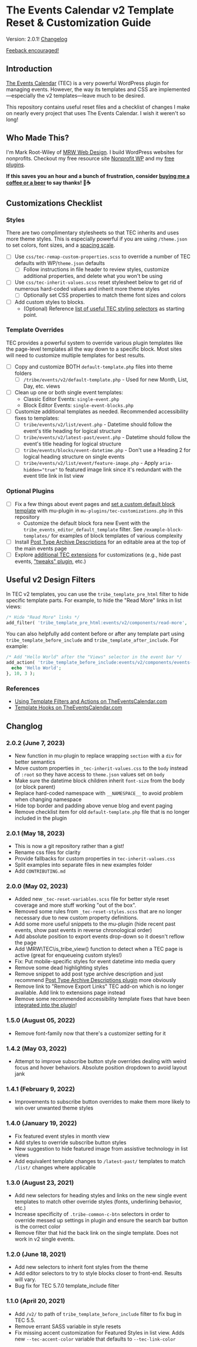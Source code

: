# The Events Calendar v2 Template Reset & Customization Guide

Version: 2.0.1!
[Changelog](#changlog)

[Feeback encouraged!](https://mrwweb.com/contact/)

## Introduction

[The Events Calendar](https://theeventscalendar.com) (TEC) is a very powerful WordPress plugin for managing events. However, the way its templates and CSS are implemented—especially the v2 templates—leave much to be desired.

This repository contains useful reset files and a checklist of changes I make on nearly every project that uses The Events Calendar. I wish it weren't so long!

## Who Made This?

I'm Mark Root-Wiley of [MRW Web Design](https://MRWweb.com). I build WordPress websites for nonprofits. Checkout my free resource site [Nonprofit WP](https://nonprofitwp.org) and my [free plugins](https://profiles.wordpress.org/mrwweb/#content-plugins).

**If this saves you an hour and a bunch of frustration, consider [buying me a coffee or a beer](https://www.paypal.com/paypalme/rootwiley) to say thanks! 🍻☕**

## Customizations Checklist

### Styles

There are two complimentary stylesheets so that TEC inherits and uses more theme styles. This is especially powerful if you are using `/theme.json` to set colors, font sizes, and a [spacing scale](https://developer.wordpress.org/news/2023/03/everything-you-need-to-know-about-spacing-in-block-themes/).

- [ ] Use `css/tec-remap-custom-properties.scss` to override a number of TEC defaults with WP/`theme.json` defaults
  - [ ] Follow instructions in file header to review styles, customize additional properties, and delete what you won't be using
- [ ] Use `css/tec-inherit-values.scss` reset stylesheet below to get rid of numerous hard-coded values and inherit more theme styles
  - [ ] Optionally set CSS properties to match theme font sizes and colors
- [ ] Add custom styles to blocks.
  - (Optional) Reference [list of useful TEC styling selectors](<https://github.com/mrwweb/wordpress-block-editor-theme-support-starter/blob/master/third-party-blocks/the-events-calendar-front-end-blocks.css>) as starting point.

### Template Overrides

TEC provides a powerful system to override various plugin templates like the page-level templates all the way down to a specific block. Most sites will need to customize multiple templates for best results.

- [ ] Copy and customize BOTH `default-template.php` files into theme folders
  - [ ] `/tribe/events/v2/default-template.php` - Used for new Month, List, Day, etc. views
- [ ] Clean up one or both single event templates:
  - Classic Editor Events: `single-event.php`
  - Block Editor Events: `single-event-blocks.php`
- [ ] Customize additional templates as needed. Recommended accessibility fixes to templates:
  - [ ] `tribe/events/v2/list/event.php` - Datetime should follow the event's title heading for logical structure
  - [ ] `tribe/events/v2/latest-past/event.php` - Datetime should follow the event's title heading for logical structure
  - [ ] `tribe/events/blocks/event-datetime.php` - Don't use a Heading 2 for logical heading structure on single events
  - [ ] `tribe/events/v2/list/event/feature-image.php` - Apply `aria-hidden="true"` to featured image link since it's redundant with the event title link in list view

### Optional Plugins

- [ ] Fix a few things about event pages and [set a custom default block template](https://support.theeventscalendar.com/807454-Change-the-Default-Event-Template-in-Block-Editor) with mu-plugin in `mu-plugins/tec-customizations.php` in this repository
  - Customize the default block fora new Event with the `tribe_events_editor_default_template` filter. See `/example-block-templates/` for examples of block templates of various complexity
- [ ] Install [Post Type Archive Descriptions](https://wordpress.org/plugins/post-type-archive-descriptions/) for an editable area at the top of the main events page
- [ ] Explore [additional TEC extensions](https://theeventscalendar.com/?s=&submit=&match%5Btribe_ecp_product_links%5D%5B%5D=the-events-calendar&post_type%5B%5D=tribe-extensions) for customizations (e.g., hide past events, ["tweaks" plugin](https://theeventscalendar.com/extensions/the-events-calendar-tweaks/), etc.)

## Useful v2 Design Filters

In TEC v2 templates, you can use the `tribe_template_pre_html` filter to hide specific template parts. For example, to hide the "Read More" links in list views:

```php
/* Hide "Read More" links */
add_filter( 'tribe_template_pre_html:events/v2/components/read-more', '__return_false' );
```

You can also helpfully add content before or after any template part using `tribe_template_before_include` and `tribe_template_after_include`. For example:

```php
/* Add "Hello World" after the "Views" selector in the event bar */
add_action( 'tribe_template_before_include:events/v2/components/events-bar/views', function( $file, $name, $template ) {
  echo 'Hello World';
}, 10, 3 );
```

### References

- [Using Template Filters and Actions on TheEventsCalendar.com](https://theeventscalendar.com/knowledgebase/k/using-template-filters-and-actions/)
- [Template Hooks on TheEventsCalendar.com](https://theeventscalendar.com/knowledgebase/k/template-hooks/)

## Changlog

### 2.0.2 (June 7, 2023)

- New function in mu-plugin to replace wrapping `section` with a `div` for better semantics
- Move custom properties in `_tec-inherit-values.css` to the `body` instead of `:root` so they have access to `theme.json` values set on `body`
- Make sure the datetime block children inherit `font-size` from the body (or block parent)
- Replace hard-coded namespace with `__NAMESPACE__` to avoid problem when changing namespace
- Hide top border and padding above venue blog and event paging
- Remove checklist item for old `default-template.php` file that is no longer included in the plugin

### 2.0.1 (May 18, 2023)

- This is now a git repository rather than a gist!
- Rename css files for clarity
- Provide fallbacks for custom properties in `tec-inherit-values.css`
- Split examples into separate files in new examples folder
- Add `CONTRIBUTING.md`

### 2.0.0 (May 02, 2023)

- Added new `_tec-reset-variables.scss` file for better style reset coverage and more stuff working "out of the box".
- Removed some rules from `_tec-reset-styles.scss` that are no longer necessary due to new custom property definitions.
- Add some more useful snippets to the mu-plugin (hide recent past events, show past events in reverse chronological order)
- Add absolute position to export events drop-down so it doesn't reflow the page
- Add \MRW\TEC\is_tribe_view() function to detect when a TEC page is active (great for enqueueing custom styles!)
- Fix: Put mobile-specific styles for event datetime into media query
- Remove some dead highlighting styles
- Remove snippet to add post type archive description and just recommend [Post Type Archive Descriptions plugin](https://wordpress.org/plugins/post-type-archive-descriptions/) more obviously
- Remove link to "Remove Export Links" TEC add-on which is no longer available. Add link to extensions page instead
- Remove some recommended accessibility template fixes that have been [integrated into the plugin](https://github.com/the-events-calendar/the-events-calendar/pull/3762)!

### 1.5.0 (August 05, 2022)

- Remove font-family now that there's a customizer setting for it

### 1.4.2 (May 03, 2022)

- Attempt to improve subscribe button style overrides dealing with weird focus and hover behaviors. Absolute position dropdown to avoid layout jank

### 1.4.1 (February 9, 2022)

- Improvements to subscribe button overrides to make them more likely to win over unwanted theme styles

### 1.4.0 (January 19, 2022)

- Fix featured event styles in month view
- Add styles to override subscribe button styles
- New suggestion to hide featured image from assistive technology in list views
- Add equivalent template changes to `/latest-past/` templates to match `/list/` changes where applicable

### 1.3.0 (August 23, 2021)

- Add new selectors for heading styles and links on the new single event templates to match other override styles (fonts, underlining behavior, etc.)
- Increase specificity of `.tribe-common-c-btn` selectors in order to override messed up settings in plugin and ensure the search bar button is the correct color
- Remove filter that hid the back link on the single template. Does not work in v2 single events.

### 1.2.0 (June 18, 2021)

- Add new selectors to inherit font styles from the theme
- Add editor selectors to try to style blocks closer to front-end. Results will vary.
- Bug fix for TEC 5.7.0 template_include filter

### 1.1.0 (April 20, 2021)

- Add `/v2/` to path of `tribe_template_before_include` filter to fix bug in TEC 5.5.
- Remove errant SASS variable in style resets
- Fix missing accent customization for Featured Styles in list view. Adds new `--tec-accent-color` variable that defaults to `--tec-link-color`
